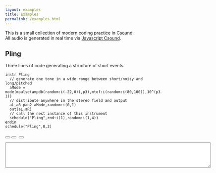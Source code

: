 ```yaml
---
layout: examples
title: Examples
permalink: /examples.html
---
```


This is a small collection of modern coding practice in Csound.  
All audio is generated in real time via [Javascript Csound](/csound-javascript.html).

## Pling

Three lines of code generating a structure of short events.

```csound
instr Pling
  // generate one tone in a wide range between short/noisy and long/pitched
  aMode = mode(mpulse(ampdb(random:i(-22,0)),p3),mtof:i(random:i(80,100)),10^(p3-1))
  // distribute anywhere in the stereo field and output
  aL,aR pan2 aMode,random:i(0,1)
  out(aL,aR)
  // call the next instance of this instrument
  schedule("Pling",rnd:i(1),random:i(1,4))
endin
schedule("Pling",0,3)
```

<button id="play" onclick="start()"><i class="fa fa-play"></i></button>
<button id="pause" onclick="pause()"><i class="fa fa-pause"></i></button>&nbsp;
<button><a href="/learn/examples/pling.csd"><i class="fa fa-download"></i></a></button>
<p><textarea class="console" cols="80" rows="5" id="console"></textarea></p>

